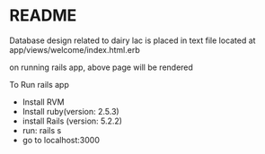 # README

Database design related to dairy lac is placed in text file located at app/views/welcome/index.html.erb

on running rails app, above page will be rendered

To Run rails app
- Install RVM
- Install ruby(version: 2.5.3)
- install Rails (version: 5.2.2)
- run: rails s
- go to localhost:3000
